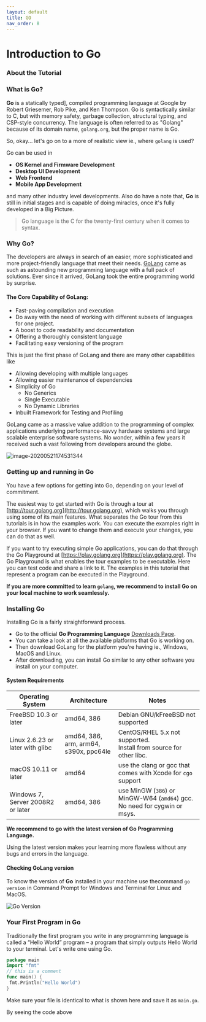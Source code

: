```yaml
---
layout: default
title: GO
nav_order: 8
---
```

# Introduction to Go

### About the Tutorial







### What is Go?

**Go** is a statically typed], compiled programming language at Google by Robert Griesemer, Rob Pike, and Ken Thompson. Go is syntactically similar to C, but with memory safety, garbage collection, structural typing, and CSP-style concurrency. The language is often referred to as "Golang" because of its domain name, `golang.org`, but the proper name is Go. 

So, okay... let's go on to a more of realistic view ie., where `golang` is used?

Go can be used in

+ **OS Kernel and Firmware Development**
+ **Desktop UI Development**
+ **Web Frontend**
+ **Mobile App Development**

and many other industry level developments. Also do have a note that, **Go** is still in initial stages and is capable of doing miracles, once it's fully developed in a Big Picture.



> Go language is the C for the twenty-first century when it comes to syntax.



### Why Go?

The developers are always in search of an easier, more sophisticated and more project-friendly language that meet their needs. [GoLang](https://golang.org/) came as such as astounding new programming language with a full pack of solutions. Ever since it arrived, GoLang took the entire programming world by surprise.

#### The Core Capability of GoLang:

* Fast-paving compilation and execution
* Do away with the need of working with different subsets of languages for one project.
* A boost to code readability and documentation
* Offering a thoroughly consistent language
* Facilitating easy versioning of the program



This is just the first phase of GoLang and there are many other capabilities like  

* Allowing developing with multiple languages
* Allowing easier maintenance of dependencies
* Simplicity of Go
  * No Generics
  * Single Executable
  * No Dynamic Libraries
* Inbuilt Framework for Testing and Profiling

GoLang came as a massive value addition to the programming of complex applications underlying performance-savvy hardware systems and large scalable enterprise software systems. No wonder, within a few years it received such a vast following from developers around the globe.





![image-20200521174531344](.\go-layers.jpg)





### Getting up and running in Go

You have a few options for getting into Go, depending on your level of commitment.

 The easiest way to get started with Go is through a tour at [http://tour.golang.org](http://tour.golang.org), which walks you through using some of its main features. What separates the Go tour from this tutorials is in how the examples work. You can execute the examples right in your browser. If you want to change them and execute your changes, you can do that as well.

 If you want to try executing simple Go applications, you can do that through the Go Playground at [https://play.golang.org](https://play.golang.org). The Go Playground is what enables the tour examples to be executable. Here you can test code and share a link to it. The examples in this tutorial that represent a program can be executed in the Playground. 

**If you are more committed to learn `golang`, we recommend to install Go on your local machine to work seamlessly.**



### Installing Go

Installing Go is a fairly straightforward process.

+ Go to the official **Go Programming Language** [Downloads Page](https://golang.org/dl/).
+ You can take a look at all the available platforms that Go is working on.
+   Then download GoLang for the platform you're having ie., Windows, MacOS and Linux.
+ After downloading, you can install Go similar to any other software you install on your computer.

#### System Requirements

| **Operating System**              | **Architecture**                           | **Notes**                                                    |
| --------------------------------- | ------------------------------------------ | ------------------------------------------------------------ |
| FreeBSD 10.3 or later             | amd64, 386                                 | Debian GNU/kFreeBSD not supported                            |
| Linux 2.6.23 or later with glibc  | amd64, 386, arm, arm64,<br/>s390x, ppc64le | CentOS/RHEL 5.x not supported.<br />Install from source for other libc. |
| macOS 10.11 or later              | amd64                                      | use the clang or gcc that comes with Xcode for `cgo` support |
| Windows 7, Server 2008R2 or later | amd64, 386                                 | use MinGW (`386`) or MinGW-W64 (`amd64`) gcc.<br/>No need for cygwin or msys. |

**We recommend to go with the latest version of Go Programming Language.**

Using the latest version makes your learning more flawless without any bugs and errors in the language.

#### Checking GoLang version

To know the version of **Go** installed in your machine use thecommand `go version` in Command Prompt for Windows and Terminal for Linux and MacOS.

![Go Version](./go-version.jpg)



### Your First Program in Go

Traditionally the first program you write in any programming language is called a “Hello World” program – a program that simply outputs Hello World to your terminal. Let's write one using Go.

```go
package main
import "fmt"
// this is a comment
func main() {
 fmt.Println("Hello World")
}
```

Make sure your file is identical to what is shown here and save it as `main.go`.

By seeing the code above